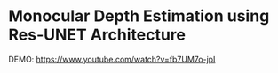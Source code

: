 # Monocular Depth Estimation using Res-UNET Architecture  
DEMO: https://www.youtube.com/watch?v=fb7UM7o-jpI
